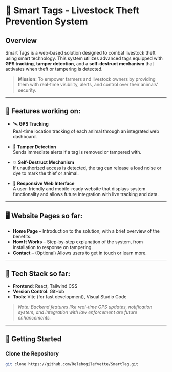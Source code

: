 # 🐄 Smart Tags - Livestock Theft Prevention System

## Overview
Smart Tags is a web-based solution designed to combat livestock theft using smart technology. This system utilizes advanced  tags equipped with **GPS tracking**, **tamper detection**, and a **self-destruct mechanism** that activates when theft or tampering is detected.

> **Mission:** To empower farmers and livestock owners by providing them with real-time visibility, alerts, and control over their animals' security.

---

## 🔧 Features working on:

- 🛰 **GPS Tracking**  
  Real-time location tracking of each animal through an integrated web dashboard.

- 🚨 **Tamper Detection**  
  Sends immediate alerts if a tag is removed or tampered with.

- 💥 **Self-Destruct Mechanism**  
  If unauthorized access is detected, the tag can release a loud noise or dye to mark the thief or animal.

- 📲 **Responsive Web Interface**  
  A user-friendly and mobile-ready website that displays system functionality and allows future integration with live tracking and data.

---

## 🖥️ Website Pages so far:

- **Home Page** – Introduction to the solution, with a brief overview of the benefits.
- **How It Works** – Step-by-step explanation of the system, from installation to response on tampering.
- **Contact** – (Optional) Allows users to get in touch or learn more.

---

## 🧪 Tech Stack so far:

- **Frontend**: React, Tailwind CSS  
- **Version Control**: GitHub  
- **Tools**: Vite (for fast development), Visual Studio Code

> _Note: Backend features like real-time GPS updates, notification system, and integration with law enforcement are future enhancements._

---

## 🚀 Getting Started

### Clone the Repository

```bash
git clone https://github.com/RelebogileYvette/SmartTag.git


